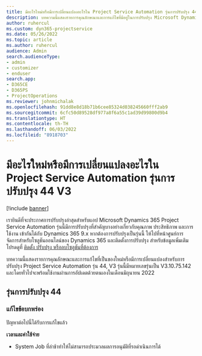 ```yaml
---
title: มีอะไรใหม่หรือมีการเปลี่ยนแปลงอะไรใน Project Service Automation รุ่นการปรับปรุง 44 V3
description: บทความนี้แสดงรายการคุณลักษณะและการแก้ไขที่มีอยู่ในการปรับปรุง Microsoft Dynamics 365 Project Service Automation รุ่น 44, V3
author: ruhercul
ms.custom: dyn365-projectservice
ms.date: 05/26/2022
ms.topic: article
ms.author: ruhercul
audience: Admin
search.audienceType:
- admin
- customizer
- enduser
search.app:
- D365CE
- D365PS
- ProjectOperations
ms.reviewer: johnmichalak
ms.openlocfilehash: 91dd8e8d18b71b6cee85324d038245660fff2ab9
ms.sourcegitcommit: 6cfc50d89528df977a8f6a55c1ad39d99800d9b4
ms.translationtype: HT
ms.contentlocale: th-TH
ms.lasthandoff: 06/03/2022
ms.locfileid: "8918703"
---
```

# <a name="whats-new-or-changed-in-project-service-automation-update-release-44-v3"></a>มีอะไรใหม่หรือมีการเปลี่ยนแปลงอะไรใน Project Service Automation รุ่นการปรับปรุง 44 V3

[!include [banner](../includes/psa-now-project-operations.md)]

เรายินดีที่จะประกาศการปรับปรุงล่าสุดสำหรับแอป Microsoft Dynamics 365 Project Service Automation รุ่นนี้มีการปรับปรุงที่สำคัญบางอย่างเกี่ยวกับคุณภาพ ประสิทธิภาพ และการใช้งาน เข้ากันได้กับ Dynamics 365 9.x หากต้องการปรับปรุงเป็นรุ่นนี้ ให้ไปที่หน้าศูนย์การจัดการสำหรับโซลูชันออนไลน์ของ Dynamics 365 และติดตั้งการปรับปรุง สำหรับข้อมูลเพิ่มเติม โปรดดูที่ [ติดตั้ง ปรับปรุง หรือลบโซลูชันที่ต้องการ](/power-platform/admin/install-remove-preferred-solution)

บทความนี้แสดงรายการคุณลักษณะและการแก้ไขที่เป็นของใหม่หรือมีการเปลี่ยนแปลงสำหรับการปรับปรุง Project Service Automation รุ่น 44, V3 รุ่นนี้มีหมายเลขรุ่นเป็น V3.10.75.142 และโดยทั่วไปจะพร้อมใช้งานผ่านการอัปเดตด้วยตนเองในเดือนมิถุนายน 2022

## <a name="update-release-44"></a>รุ่นการปรับปรุง 44

### <a name="bug-fixes"></a>แก้ไขข้อบกพร่อง

ปัญหาต่อไปนี้ได้รับการแก้ไขแล้ว

**เวลาและค่าใช้จ่าย**

- System Job ที่ล่าช้าทำให้ไม่สามารถประมวลผลการอนุมัติที่รอดำเนินการได้
